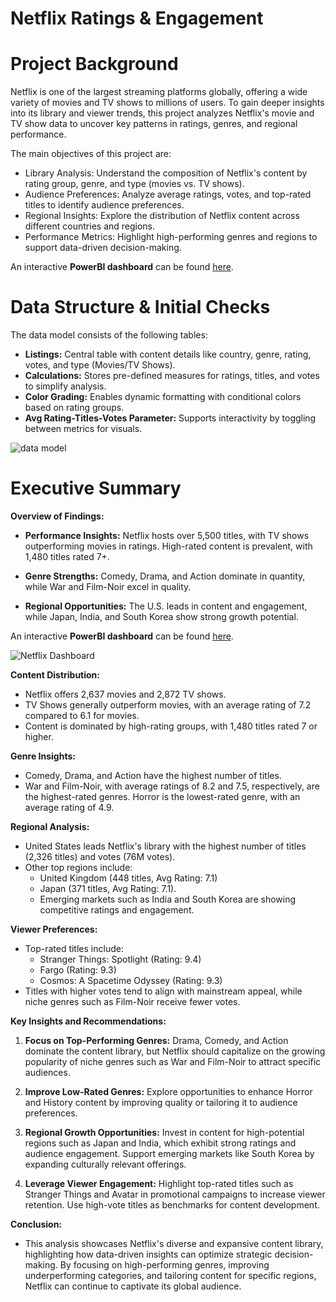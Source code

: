 # Netflix Ratings & Engagement

# Project Background
Netflix is one of the largest streaming platforms globally, offering a wide variety of movies and TV shows to millions of users. To gain deeper insights into its library and viewer trends, this project analyzes Netflix's movie and TV show data to uncover key patterns in ratings, genres, and regional performance.

The main objectives of this project are:

- Library Analysis: Understand the composition of Netflix's content by rating group, genre, and type (movies vs. TV shows).
- Audience Preferences: Analyze average ratings, votes, and top-rated titles to identify audience preferences.
- Regional Insights: Explore the distribution of Netflix content across different countries and regions.
- Performance Metrics: Highlight high-performing genres and regions to support data-driven decision-making.

An interactive **PowerBI dashboard** can be found [here](https://raw.githubusercontent.com/csiAI/Netflix-Ratings-and-Audience-Trends/refs/heads/main/Netflix_Analytics.pbix).

# Data Structure & Initial Checks

The data model consists of the following tables:
- **Listings:** Central table with content details like country, genre, rating, votes, and type (Movies/TV Shows).
- **Calculations:** Stores pre-defined measures for ratings, titles, and votes to simplify analysis.
- **Color Grading:** Enables dynamic formatting with conditional colors based on rating groups.
- **Avg Rating-Titles-Votes Parameter:** Supports interactivity by toggling between metrics for visuals.


![data model](https://github.com/user-attachments/assets/15cf6b77-3c62-4a9b-866c-732c2e94eb7c)



# Executive Summary

**Overview of Findings:**

- **Performance Insights:** Netflix hosts over 5,500 titles, with TV shows outperforming movies in ratings. High-rated content is prevalent, with 1,480 titles rated 7+.

- **Genre Strengths:** Comedy, Drama, and Action dominate in quantity, while War and Film-Noir excel in quality.

- **Regional Opportunities:** The U.S. leads in content and engagement, while Japan, India, and South Korea show strong growth potential.

An interactive **PowerBI dashboard** can be found [here](https://raw.githubusercontent.com/csiAI/Netflix-Ratings-and-Audience-Trends/refs/heads/main/Netflix_Analytics.pbix).

![Netflix Dashboard](https://github.com/user-attachments/assets/cdc2c0e1-b27b-4861-b4c4-a75f6be2ca78)


**Content Distribution:**
- Netflix offers 2,637 movies and 2,872 TV shows.
- TV Shows generally outperform movies, with an average rating of 7.2 compared to 6.1 for movies.
- Content is dominated by high-rating groups, with 1,480 titles rated 7 or higher.

**Genre Insights:**
- Comedy, Drama, and Action have the highest number of titles.
- War and Film-Noir, with average ratings of 8.2 and 7.5, respectively, are the highest-rated genres. Horror is the lowest-rated genre, with an average rating of 4.9.

**Regional Analysis:**
- United States leads Netflix's library with the highest number of titles (2,326 titles) and votes (76M votes).
- Other top regions include:
    - United Kingdom (448 titles, Avg Rating: 7.1)
    - Japan (371 titles, Avg Rating: 7.1).
    - Emerging markets such as India and South Korea are showing competitive ratings and engagement.

**Viewer Preferences:**
- Top-rated titles include:
    - Stranger Things: Spotlight (Rating: 9.4)
    - Fargo (Rating: 9.3)
    - Cosmos: A Spacetime Odyssey (Rating: 9.3)
- Titles with higher votes tend to align with mainstream appeal, while niche genres such as Film-Noir receive fewer votes.

**Key Insights and Recommendations:**

1. **Focus on Top-Performing Genres:**
Drama, Comedy, and Action dominate the content library, but Netflix should capitalize on the growing popularity of niche genres such as War and Film-Noir to attract specific audiences.

2. **Improve Low-Rated Genres:**
Explore opportunities to enhance Horror and History content by improving quality or tailoring it to audience preferences.

3. **Regional Growth Opportunities:**
Invest in content for high-potential regions such as Japan and India, which exhibit strong ratings and audience engagement.
Support emerging markets like South Korea by expanding culturally relevant offerings.

4. **Leverage Viewer Engagement:**
Highlight top-rated titles such as Stranger Things and Avatar in promotional campaigns to increase viewer retention.
Use high-vote titles as benchmarks for content development.


**Conclusion:**
- This analysis showcases Netflix's diverse and expansive content library, highlighting how data-driven insights can optimize strategic decision-making. By focusing on high-performing genres, improving underperforming categories, and tailoring content for specific regions, Netflix can continue to captivate its global audience.
